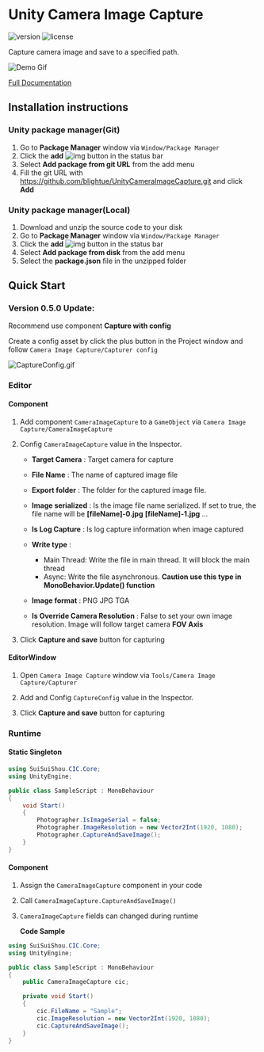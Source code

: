 # Unity Camera Image Capture

![version](https://badgen.net/badge/version/0.6.5/orange) ![license](https://badgen.net/github/license/blightue/unitycameraImagecapture)

Capture camera image and save to a specified path.

![Demo Gif](https://i.niupic.com/images/2023/02/08/ajOY.gif)

[Full Documentation](https://blightue.github.io/CameraImageCapture)

## Installation instructions

### Unity package manager(Git)

1. Go to **Package Manager** window via `Window/Package Manager`
2. Click the **add** ![img](https://docs.unity3d.com/uploads/Main/iconAdd.png) button in the status bar
3. Select **Add package from git URL** from the add menu
4. Fill the git URL with https://github.com/blightue/UnityCameraImageCapture.git and click **Add**

### Unity package manager(Local)

1. Download and unzip the source code to your disk
2. Go to **Package Manager** window via `Window/Package Manager`
3. Click the **add** ![img](https://docs.unity3d.com/uploads/Main/iconAdd.png) button in the status bar
4. Select **Add package from disk** from the add menu
5. Select the **package.json** file in the unzipped folder

## Quick Start

### Version 0.5.0 Update: 

Recommend use component **Capture with config**

Create a config asset by click the plus button in the Project window and follow `Camera Image Capture/Capturer config`

![CaptureConfig.gif](https://s2.loli.net/2023/02/08/xTuFjZ1rdyza8G5.gif)

### Editor

#### Component

1. Add component `CameraImageCapture` to a `GameObject` via `Camera Image Capture/CameraImageCapture`

2. Config `CameraImageCapture` value in the Inspector.

   - **Target Camera** : Target camera for capture
   - **File Name** : The name of captured image file
   - **Export folder** : The folder for the captured image file.
   - **Image serialized** : Is the image file name serialized. If set to true, the file name will be **[fileName]-0.jpg** **[fileName]-1.jpg** ...
   - **Is Log Capture** : Is log capture information when image captured
   - **Write type** :
     - Main Thread: Write the file in main thread. It will block the main thread
     - Async: Write the file asynchronous. **Caution use this type in MonoBehavior.Update() function**

   - **Image format** : PNG JPG TGA
   - **Is Override Camera Resolution** : False to set your own image resolution. Image will follow target camera **FOV Axis**

3. Click **Capture and save** button for capturing

#### EditorWindow

1. Open `Camera Image Capture` window via `Tools/Camera Image Capture/Capturer`

2. Add and Config `CaptureConfig` value in the Inspector.

3. Click **Capture and save** button for capturing

### Runtime

#### Static Singleton

```c#
using SuiSuiShou.CIC.Core;
using UnityEngine;

public class SampleScript : MonoBehaviour
{
    void Start()
    {
        Photographer.IsImageSerial = false;
        Photographer.ImageResolution = new Vector2Int(1920, 1080);
        Photographer.CaptureAndSaveImage();
    }
}
```

#### Component

1. Assign the `CameraImageCapture` component  in your code

2. Call `CameraImageCapture.CaptureAndSaveImage()` 

3. `CameraImageCapture` fields can changed during runtime

   **Code Sample**

```c#
using SuiSuiShou.CIC.Core;
using UnityEngine;

public class SampleScript : MonoBehaviour
{
    public CameraImageCapture cic;

    private void Start()
    {
        cic.FileName = "Sample";
        cic.ImageResolution = new Vector2Int(1920, 1080);
        cic.CaptureAndSaveImage();
    }
}
```
